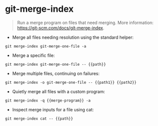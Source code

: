 # git-merge-index

> Run a merge program on files that need merging.
> More information: <https://git-scm.com/docs/git-merge-index>.

- Merge all files needing resolution using the standard helper:

`git merge-index git-merge-one-file -a`

- Merge a specific file:

`git merge-index git-merge-one-file -- {{path}}`

- Merge multiple files, continuing on failures:

`git merge-index -o git-merge-one-file -- {{path1}} {{path2}}`

- Quietly merge all files with a custom program:

`git merge-index -q {{merge-program}} -a`

- Inspect merge inputs for a file using cat:

`git merge-index cat -- {{path}}`
